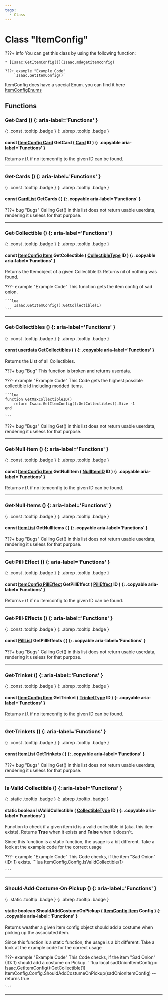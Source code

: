 ```yaml
---
tags:
  - Class
---
```

# Class "ItemConfig"

???+ info
    You can get this class by using the following function:

    * [Isaac:GetItemConfig()](Isaac.md#getitemconfig)

    ???+ example "Example Code"
        `Isaac.GetItemConfig()`

ItemConfig does have a special Enum.  you can find it here [ItemConfigEnums](enums/ItemConfig.md)

## Functions
### Get·Card () {: aria-label='Functions' }
[ ](#){: .const .tooltip .badge } [ ](#){: .abrep .tooltip .badge }
#### const [ItemConfig Card](ItemConfig_Card.md) GetCard ( [Card](enums/Card.md) ID ) {: .copyable aria-label='Functions' }
Returns `nil` if no itemconfig to the given ID can be found.

___
### Get·Cards () {: aria-label='Functions' }
[ ](#){: .const .tooltip .badge } [ ](#){: .abrep .tooltip .badge }
#### const [CardList](CppContainer_Vector_CardConfigList.md) GetCards ( ) {: .copyable aria-label='Functions' }

???+ bug "Bugs"
    Calling Get() in this list does not return usable userdata, rendering it useless for that purpose.

___
### Get·Collectible () {: aria-label='Functions' }
[ ](#){: .const .tooltip .badge } [ ](#){: .abrep .tooltip .badge }
#### const [ItemConfig Item](ItemConfig_Item.md) GetCollectible ( [CollectibleType](enums/CollectibleType.md) ID ) {: .copyable aria-label='Functions' }

Returns the Itemobject of a given CollectibleID. Returns nil of nothing was found.

???- example "Example Code"
    This function gets the item config of sad onion.

    ```lua
        Isaac.GetItemConfig():GetCollectible(1)
    ```
___
### Get·Collectibles () {: aria-label='Functions' }
[ ](#){: .const .tooltip .badge } [ ](#){: .abrep .tooltip .badge }
#### const userdata GetCollectibles ( ) {: .copyable aria-label='Functions' }

Returns the List of all Collectibles.

???+ bug "Bug"
    This function is broken and returns userdata.

???- example "Example Code"
    This Code gets the highest possible collectible id including modded items.

    ```lua
    function GetMaxCollectibleID()
        return Isaac.GetItemConfig():GetCollectibles().Size -1
    end

    ```


???+ bug "Bugs"
    Calling Get() in this list does not return usable userdata, rendering it useless for that purpose.
___
### Get·Null·Item () {: aria-label='Functions' }
[ ](#){: .const .tooltip .badge } [ ](#){: .abrep .tooltip .badge }
#### const [ItemConfig Item](ItemConfig_Item.md) GetNullItem ( [NullItemID](enums/NullItemID.md) ID ) {: .copyable aria-label='Functions' }
Returns `nil` if no itemconfig to the given ID can be found.

___
### Get·Null·Items () {: aria-label='Functions' }
[ ](#){: .const .tooltip .badge } [ ](#){: .abrep .tooltip .badge }
#### const [ItemList](CppContainer_Vector_ItemConfigList.md) GetNullItems ( ) {: .copyable aria-label='Functions' }

???+ bug "Bugs"
    Calling Get() in this list does not return usable userdata, rendering it useless for that purpose.

___
### Get·Pill·Effect () {: aria-label='Functions' }
[ ](#){: .const .tooltip .badge } [ ](#){: .abrep .tooltip .badge }
#### const [ItemConfig PillEffect](ItemConfig_PillEffect.md) GetPillEffect ( [PillEffect](enums/PillEffect.md) ID ) {: .copyable aria-label='Functions' }
Returns `nil` if no itemconfig to the given ID can be found.

___
### Get·Pill·Effects () {: aria-label='Functions' }
[ ](#){: .const .tooltip .badge } [ ](#){: .abrep .tooltip .badge }
#### const [PillList](CppContainer_Vector_PillConfigList.md) GetPillEffects ( ) {: .copyable aria-label='Functions' }

???+ bug "Bugs"
    Calling Get() in this list does not return usable userdata, rendering it useless for that purpose.

___
### Get·Trinket () {: aria-label='Functions' }
[ ](#){: .const .tooltip .badge } [ ](#){: .abrep .tooltip .badge }
#### const [ItemConfig Item](ItemConfig_Item.md) GetTrinket ( [TrinketType](enums/TrinketType.md) ID ) {: .copyable aria-label='Functions' }
Returns `nil` if no itemconfig to the given ID can be found.

___
### Get·Trinkets () {: aria-label='Functions' }
[ ](#){: .const .tooltip .badge } [ ](#){: .abrep .tooltip .badge }
#### const [ItemList](CppContainer_Vector_ItemConfigList.md) GetTrinkets ( ) {: .copyable aria-label='Functions' }

???+ bug "Bugs"
    Calling Get() in this list does not return usable userdata, rendering it useless for that purpose.

___
### Is·Valid·Collectible () {: aria-label='Functions' }
[ ](#){: .static .tooltip .badge } [ ](#){: .abrep .tooltip .badge }
#### static boolean IsValidCollectible ( [CollectibleType](enums/CollectibleType.md) ID ) {: .copyable aria-label='Functions' }

Function to check if a given item id is a valid collectible id (aka. this item exists). Returns **True** when it exists and **False** when it doesn't.

Since this function is a static function, the usage is a bit different. Take a look at the example code for the correct usage

???- example "Example Code"
    This Code checks, if the item "Sad Onion" (ID: 1) exists.
    ```lua
    ItemConfig.Config.IsValidCollectible(1)

    ```
___
### Should·Add·Costume·On·Pickup () {: aria-label='Functions' }
[ ](#){: .static .tooltip .badge } [ ](#){: .abrep .tooltip .badge }
#### static boolean ShouldAddCostumeOnPickup ( [ItemConfig Item](ItemConfig_Item.md) Config ) {: .copyable aria-label='Functions' }
Returns weather a given item config object should add a costume when picking up the associated item.

Since this function is a static function, the usage is a bit different. Take a look at the example code for the correct usage


???- example "Example Code"
    This Code checks, if the item "Sad Onion" (ID: 1) should add a costume on Pickup.
    ```lua
    local sadOnionItemConfig = Isaac.GetItemConfig():GetCollectible(1)
    ItemConfig.Config.ShouldAddCostumeOnPickup(sadOnionItemConfig) -- returns true

    ```
___

